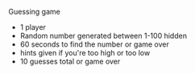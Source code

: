 
Guessing game

- 1 player
- Random number generated between 1-100 hidden
- 60 seconds to find the number or game over
- hints given if you're too high or too low
- 10 guesses total or game over

